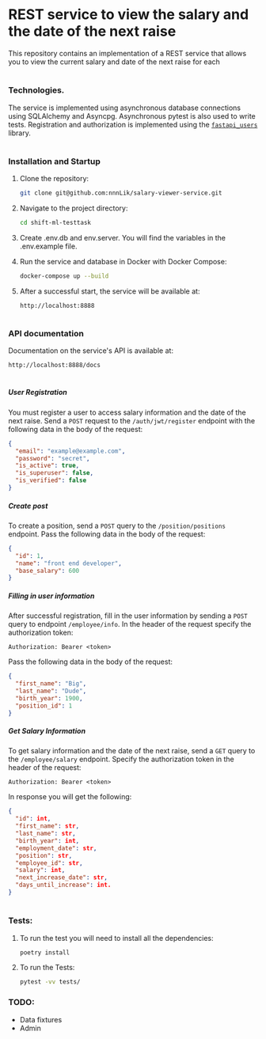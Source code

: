 # REST service to view the salary and the date of the next raise
This repository contains an implementation of a REST service that allows you to view the current salary and date of the next raise for each
#
### Technologies.
The service is implemented using asynchronous database connections using SQLAlchemy and Asyncpg. Asynchronous pytest is also used to write tests. Registration and authorization is implemented using the [`fastapi_users`](https://fastapi-users.github.io/fastapi-users/12.0/) library.
#
### Installation and Startup
1. Clone the repository:
    ```sh
    git clone git@github.com:nnnLik/salary-viewer-service.git
    ```
2. Navigate to the project directory:
    ```sh
    cd shift-ml-testtask
    ```
3. Create .env.db and env.server. You will find the variables in the .env.example file.

4. Run the service and database in Docker with Docker Compose:
    ```sh
    docker-compose up --build
    ```
5. After a successful start, the service will be available at:
    ```
    http://localhost:8888
    ```
#
### API documentation
Documentation on the service's API is available at:
```
http://localhost:8888/docs
```
#
##### __User Registration__
You must register a user to access salary information and the date of the next raise. Send a `POST` request to the `/auth/jwt/register` endpoint with the following data in the body of the request:
```json
{
  "email": "example@example.com",
  "password": "secret",
  "is_active": true,
  "is_superuser": false,
  "is_verified": false
}
```
##### __Create post__
To create a position, send a `POST` query to the `/position/positions` endpoint. Pass the following data in the body of the request:
```json
{
  "id": 1,
  "name": "front end developer",
  "base_salary": 600
}
```
##### __Filling in user information__
After successful registration, fill in the user information by sending a `POST` query to endpoint `/employee/info`. In the header of the request specify the authorization token:
```
Authorization: Bearer <token>
```
Pass the following data in the body of the request:
```json
{
  "first_name": "Big",
  "last_name": "Dude",
  "birth_year": 1900,
  "position_id": 1
}
```
##### __Get Salary Information__
To get salary information and the date of the next raise, send a `GET` query to the `/employee/salary` endpoint. Specify the authorization token in the header of the request:
```
Authorization: Bearer <token>
```

In response you will get the following:
```json
{
  "id": int,
  "first_name": str,
  "last_name": str,
  "birth_year": int,
  "employment_date": str,
  "position": str,
  "employee_id": str,
  "salary": int,
  "next_increase_date": str,
  "days_until_increase": int.
}
```
#
### Tests:
1. To run the test you will need to install all the dependencies:
    ```sh
    poetry install
    ```
2. To run the Tests:
    ```sh
    pytest -vv tests/
    ```

### TODO:
* Data fixtures
* Admin
